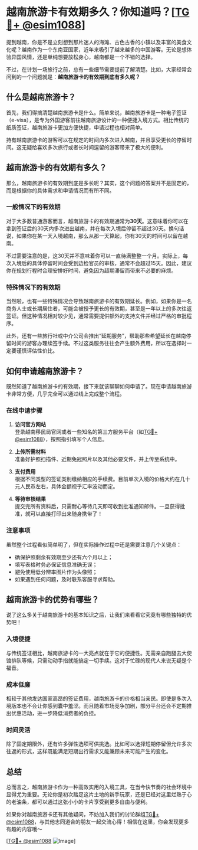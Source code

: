# 越南旅游卡有效期多久？你知道吗？[[TG💪+ @esim1088](https://t.me/s/esim1088)]

提到越南，你是不是立刻想到那片迷人的海滩、古色古香的小镇以及丰富的美食文化呢？越南作为一个东南亚国家，近年来吸引了越来越多的中国游客。无论是想体验异国风情，还是单纯想要放松身心，越南都是一个不错的选择。

不过，在计划一场旅行之前，总有一些细节需要提前了解清楚。比如，大家经常会问到的一个问题就是：**越南旅游卡的有效期到底有多久呢？**

## 什么是越南旅游卡？

首先，我们得搞清楚越南旅游卡是什么。简单来说，越南旅游卡是一种电子签证（e-visa），是专为外国游客前往越南旅游设计的一种便捷入境方式。相比传统的纸质签证，越南旅游卡更加方便快捷，申请过程也相对简单。

持有越南旅游卡的游客可以在规定的时间内多次进入越南，并且享受更长的停留时间。这无疑给喜欢多次旅行或者长时间逗留的游客带来了极大的便利。

## 越南旅游卡的有效期有多久？

那么，越南旅游卡的有效期到底是多长呢？其实，这个问题的答案并不是固定的，而是根据你的具体需求和申请情况而有所不同。

### 一般情况下的有效期

对于大多数普通游客而言，越南旅游卡的有效期通常为**30天**。这意味着你可以在拿到签证后的30天内多次进出越南，并在每次入境后停留不超过30天。换句话说，如果你在某一天入境越南，那么从那一天算起，你有30天的时间可以留在越南。

不过需要注意的是，这30天并不意味着你可以一直待满整整一个月。实际上，每次入境后的具体停留时间会受到边检官员的审核，通常不会超过15天。因此，建议你在规划行程时合理安排好时间，避免因为超期滞留而带来不必要的麻烦。

### 特殊情况下的有效期

当然啦，也有一些特殊情况会导致越南旅游卡的有效期延长。例如，如果你是一名商务人士或长期居住者，可能会被授予更长的有效期，甚至是一年以上的多次往返签证。但这种情况相对较少见，通常需要提供额外的支持文件并经过严格的审批程序。

此外，还有一些旅行社或中介公司会推出“延期服务”，帮助那些希望延长在越南停留时间的游客办理续签手续。不过这类服务往往会产生额外费用，所以在选择时一定要谨慎评估性价比。

## 如何申请越南旅游卡？

既然知道了越南旅游卡的有效期，接下来就该聊聊如何申请了。现在申请越南旅游卡非常方便，几乎完全可以通过线上完成整个流程。

### 在线申请步骤

1. **访问官方网站**  
   登录越南移民局官网或者一些知名的第三方服务平台（如[TG💪+ @esim1088](https://t.me/s/esim1088)），按照指引填写个人信息。
   
2. **上传所需材料**  
   准备好护照扫描件、近期免冠照片以及其他必要文件，并上传至系统中。
   
3. **支付费用**  
   根据不同类型的签证类别缴纳相应的手续费。目前单次入境的价格大约在几十元人民币左右，具体金额视乎汇率波动而定。
   
4. **等待审核结果**  
   提交完所有资料后，只需耐心等待几天即可收到批准通知邮件。一旦获得批准，就可以直接打印出来随身携带了！

### 注意事项

虽然整个过程看似简单明了，但在实际操作过程中还是需要注意几个关键点：

- 确保护照剩余有效期至少还有六个月以上；
- 填写表格时务必保证信息准确无误；
- 避免使用低分辨率图片作为头像照；
- 如果遇到任何问题，及时联系客服寻求帮助。

## 越南旅游卡的优势有哪些？

说了这么多关于越南旅游卡的基本知识之后，让我们来看看它究竟有哪些独特的优势吧！

### 入境便捷

与传统签证相比，越南旅游卡的一大亮点就在于它的便捷性。无需亲自跑腿去大使馆排队等候，只需动动手指就能搞定一切手续。这对于忙碌的现代人来说无疑是个福音。

### 成本低廉

相较于其他发达国家高昂的签证费用，越南旅游卡的价格相当亲民。即使是多次入境版本也不会让你感到囊中羞涩。而且随着市场竞争加剧，部分平台还会不定期推出优惠活动，进一步降低消费者的负担。

### 时间灵活

除了固定期限外，还有许多弹性选项可供挑选。比如可以选择短期停留但允许多次往返的形式，这样既能满足短期出行需求又能兼顾未来可能产生的变化。

## 总结

总而言之，越南旅游卡作为一种高效实用的入境工具，在当今快节奏的社会环境中显得尤为重要。无论你是初次踏足这片土地的新手玩家，还是已经对这里烂熟于心的老油条，都可以通过这张小小的卡片享受到更多自由与便利。

如果你对越南旅游卡还有其他疑问，不妨加入我们的讨论群组[TG💪+ @esim1088](https://t.me/s/esim1088)，与其他志同道合的朋友一起交流心得！相信在这里，你会发现更多有趣的内容哦～

[[TG💪+ @esim1088](https://t.me/s/esim1088) ![Image](https://i.postimg.cc/4NQfJmqS/Snipaste-2025-05-13-00-14-12.png)]
